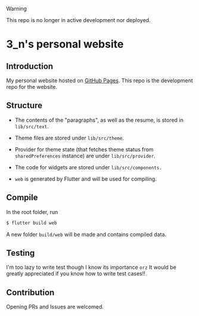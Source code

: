 > [!WARNING]
> This repo is no longer in active development nor deployed.

# 3_n's personal website

## Introduction

My personal website hosted on [GitHub Pages](https://3underscoreN.github.io). This repo is the development repo for the website.

## Structure

- The contents of the "paragraphs", as well as the resume, is stored in `lib/src/text`.
- Theme files are stored under `lib/src/theme`.
- Provider for theme state (that fetches theme status from `sharedPreferences` instance) are under `lib/src/provider`.
- The code for widgets are stored under `lib/src/components.`

- `web` is generated by Flutter and will be used for compiling.

## Compile

In the root folder, run
```bash
$ flutter build web
```
A new folder `build/web` will be made and contains compiled data.

## Testing

I'm too lazy to write test though I know its importance `orz`
It would be greatly appreciated if you know how to write test cases!!

## Contribution

Opening PRs and Issues are welcomed. 
